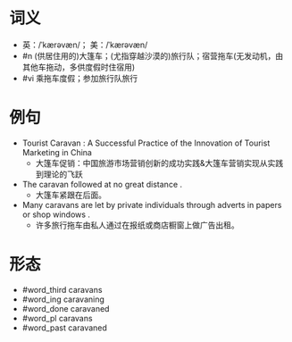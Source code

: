 # 词义
- 英：/ˈkærəvæn/； 美：/ˈkærəvæn/
- #n (供居住用的)大篷车；(尤指穿越沙漠的)旅行队；宿营拖车(无发动机，由其他车拖动，多供度假时住宿用)
- #vi 乘拖车度假；参加旅行队旅行
# 例句
- Tourist Caravan : A Successful Practice of the Innovation of Tourist Marketing in China
	- 大篷车促销：中国旅游市场营销创新的成功实践&大篷车营销实现从实践到理论的飞跃
- The caravan followed at no great distance .
	- 大篷车紧跟在后面。
- Many caravans are let by private individuals through adverts in papers or shop windows .
	- 许多旅行拖车由私人通过在报纸或商店橱窗上做广告出租。
# 形态
- #word_third caravans
- #word_ing caravaning
- #word_done caravaned
- #word_pl caravans
- #word_past caravaned

